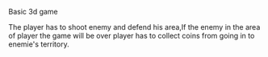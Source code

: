 Basic 3d game
 
 The  player has to shoot enemy and defend his area,If the enemy in the area of player the game will be over
 player has to collect coins from going in to enemie's territory.
